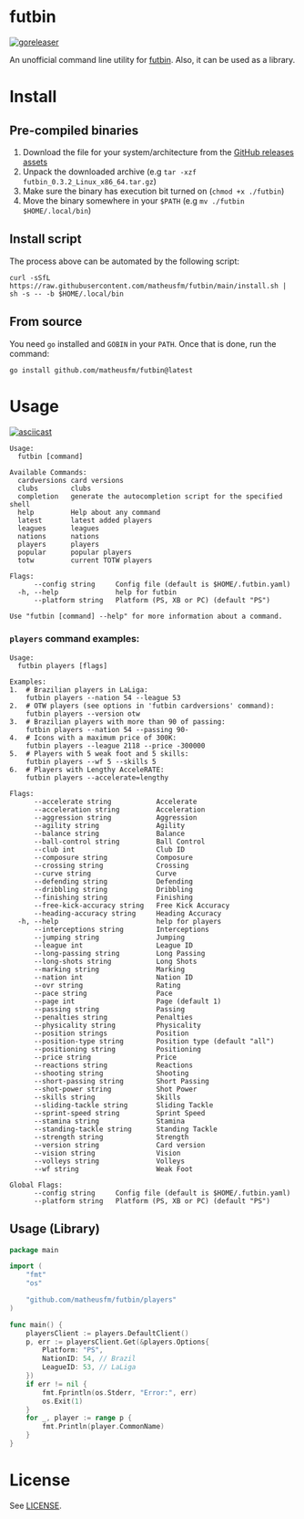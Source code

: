 # futbin
[![goreleaser](https://github.com/matheusfm/futbin/actions/workflows/release.yml/badge.svg)](https://github.com/matheusfm/futbin/actions/workflows/release.yml)

An unofficial command line utility for [futbin](https://www.futbin.com/). Also, it can be used as a library.

# Install

## Pre-compiled binaries

1. Download the file for your system/architecture from the [GitHub releases assets](https://github.com/matheusfm/futbin/releases)
2. Unpack the downloaded archive (e.g `tar -xzf futbin_0.3.2_Linux_x86_64.tar.gz`)
3. Make sure the binary has execution bit turned on (`chmod +x ./futbin`)
4. Move the binary somewhere in your `$PATH` (e.g `mv ./futbin $HOME/.local/bin`)

## Install script

The process above can be automated by the following script:

```shell
curl -sSfL https://raw.githubusercontent.com/matheusfm/futbin/main/install.sh | sh -s -- -b $HOME/.local/bin
```

## From source

You need `go` installed and `GOBIN` in your `PATH`. Once that is done, run the command:

```shell
go install github.com/matheusfm/futbin@latest
```

# Usage

[![asciicast](https://asciinema.org/a/456565.svg)](https://asciinema.org/a/456565)

```
Usage:
  futbin [command]

Available Commands:
  cardversions card versions
  clubs        clubs
  completion   generate the autocompletion script for the specified shell
  help         Help about any command
  latest       latest added players
  leagues      leagues
  nations      nations
  players      players
  popular      popular players
  totw         current TOTW players

Flags:
      --config string     Config file (default is $HOME/.futbin.yaml)
  -h, --help              help for futbin
      --platform string   Platform (PS, XB or PC) (default "PS")

Use "futbin [command] --help" for more information about a command.
```

### `players` command examples:

```
Usage:
  futbin players [flags]

Examples:
1.  # Brazilian players in LaLiga:
    futbin players --nation 54 --league 53
2.  # OTW players (see options in 'futbin cardversions' command):
    futbin players --version otw
3.  # Brazilian players with more than 90 of passing:
    futbin players --nation 54 --passing 90-
4.  # Icons with a maximum price of 300K:
    futbin players --league 2118 --price -300000
5.  # Players with 5 weak foot and 5 skills:
    futbin players --wf 5 --skills 5
6.  # Players with Lengthy AcceleRATE:
    futbin players --accelerate=lengthy

Flags:
      --accelerate string           Accelerate
      --acceleration string         Acceleration
      --aggression string           Aggression
      --agility string              Agility
      --balance string              Balance
      --ball-control string         Ball Control
      --club int                    Club ID
      --composure string            Composure
      --crossing string             Crossing
      --curve string                Curve
      --defending string            Defending
      --dribbling string            Dribbling
      --finishing string            Finishing
      --free-kick-accuracy string   Free Kick Accuracy
      --heading-accuracy string     Heading Accuracy
  -h, --help                        help for players
      --interceptions string        Interceptions
      --jumping string              Jumping
      --league int                  League ID
      --long-passing string         Long Passing
      --long-shots string           Long Shots
      --marking string              Marking
      --nation int                  Nation ID
      --ovr string                  Rating
      --pace string                 Pace
      --page int                    Page (default 1)
      --passing string              Passing
      --penalties string            Penalties
      --physicality string          Physicality
      --position strings            Position
      --position-type string        Position type (default "all")
      --positioning string          Positioning
      --price string                Price
      --reactions string            Reactions
      --shooting string             Shooting
      --short-passing string        Short Passing
      --shot-power string           Shot Power
      --skills string               Skills
      --sliding-tackle string       Sliding Tackle
      --sprint-speed string         Sprint Speed
      --stamina string              Stamina
      --standing-tackle string      Standing Tackle
      --strength string             Strength
      --version string              Card version
      --vision string               Vision
      --volleys string              Volleys
      --wf string                   Weak Foot

Global Flags:
      --config string     Config file (default is $HOME/.futbin.yaml)
      --platform string   Platform (PS, XB or PC) (default "PS")
```

## Usage (Library)

```go
package main

import (
	"fmt"
	"os"

	"github.com/matheusfm/futbin/players"
)

func main() {
	playersClient := players.DefaultClient()
	p, err := playersClient.Get(&players.Options{
		Platform: "PS",
		NationID: 54, // Brazil
		LeagueID: 53, // LaLiga
	})
	if err != nil {
		fmt.Fprintln(os.Stderr, "Error:", err)
		os.Exit(1)
	}
	for _, player := range p {
		fmt.Println(player.CommonName)
	}
}
```

# License

See [LICENSE](https://github.com/matheusfm/futbin/blob/main/LICENSE).
